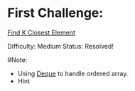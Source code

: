 # First Challenge:
[Find K Closest Element](https://leetcode.com/problems/find-k-closest-elements/)

Difficulty: Medium
Status: Resolved!

#Note:
- Using [Deque](https://vnoi.info/wiki/algo/data-structures/Deque.md) to handle ordered array.
- Hint <!-- I should use i, j for getting value by binary search first to get index of x value in ordered array. Then calculating the distance for each of i, j. And, push it in deque (push_front with i if distance of i less than j, push_back with j (otherwise))-->
